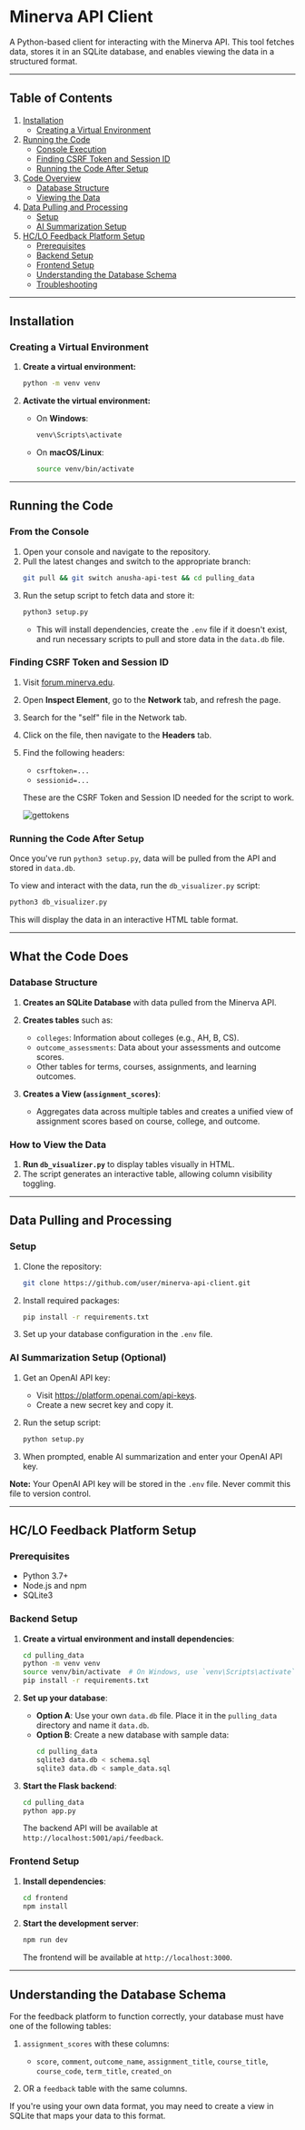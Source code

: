 # Minerva API Client

A Python-based client for interacting with the Minerva API. This tool fetches data, stores it in an SQLite database, and enables viewing the data in a structured format.

---

## Table of Contents

1. [Installation](#installation)
    - [Creating a Virtual Environment](#creating-a-virtual-environment)
2. [Running the Code](#running-the-code)
    - [Console Execution](#from-the-console)
    - [Finding CSRF Token and Session ID](#finding-csrf-token-and-session-id)
    - [Running the Code After Setup](#running-the-code-after-setup)
3. [Code Overview](#what-the-code-does)
    - [Database Structure](#database-structure)
    - [Viewing the Data](#how-to-view-the-data)
4. [Data Pulling and Processing](#data-pulling-and-processing)
    - [Setup](#setup)
    - [AI Summarization Setup](#ai-summarization-setup-optional)
5. [HC/LO Feedback Platform Setup](#hc-lo-feedback-platform-setup)
    - [Prerequisites](#prerequisites)
    - [Backend Setup](#backend-setup)
    - [Frontend Setup](#frontend-setup)
    - [Understanding the Database Schema](#understanding-the-database-schema)
    - [Troubleshooting](#troubleshooting)

---

## Installation

### Creating a Virtual Environment

1. **Create a virtual environment:**
    ```bash
    python -m venv venv
    ```

2. **Activate the virtual environment:**
    - On **Windows**:
      ```bash
      venv\Scripts\activate
      ```
    - On **macOS/Linux**:
      ```bash
      source venv/bin/activate
      ```

---

## Running the Code

### From the Console

1. Open your console and navigate to the repository.
2. Pull the latest changes and switch to the appropriate branch:
    ```bash
    git pull && git switch anusha-api-test && cd pulling_data
    ```
3. Run the setup script to fetch data and store it:
    ```bash
    python3 setup.py
    ```
   - This will install dependencies, create the `.env` file if it doesn't exist, and run necessary scripts to pull and store data in the `data.db` file.

### Finding CSRF Token and Session ID

1. Visit [forum.minerva.edu](https://forum.minerva.edu).
2. Open **Inspect Element**, go to the **Network** tab, and refresh the page.
3. Search for the "self" file in the Network tab.
4. Click on the file, then navigate to the **Headers** tab.
5. Find the following headers:
   - `csrftoken=...`
   - `sessionid=...`

   These are the CSRF Token and Session ID needed for the script to work.

   ![gettokens](https://github.com/user-attachments/assets/549df9fd-36ec-45c2-8a70-d42ffc7f0b25)

### Running the Code After Setup

Once you've run `python3 setup.py`, data will be pulled from the API and stored in `data.db`.

To view and interact with the data, run the `db_visualizer.py` script:
```bash
python3 db_visualizer.py
```
This will display the data in an interactive HTML table format.

---

## What the Code Does

### Database Structure

1. **Creates an SQLite Database** with data pulled from the Minerva API.
2. **Creates tables** such as:
   - `colleges`: Information about colleges (e.g., AH, B, CS).
   - `outcome_assessments`: Data about your assessments and outcome scores.
   - Other tables for terms, courses, assignments, and learning outcomes.

3. **Creates a View (`assignment_scores`)**:
   - Aggregates data across multiple tables and creates a unified view of assignment scores based on course, college, and outcome.

### How to View the Data

1. **Run `db_visualizer.py`** to display tables visually in HTML.
2. The script generates an interactive table, allowing column visibility toggling.

---

## Data Pulling and Processing

### Setup

1. Clone the repository:
    ```bash
    git clone https://github.com/user/minerva-api-client.git
    ```

2. Install required packages:
    ```bash
    pip install -r requirements.txt
    ```

3. Set up your database configuration in the `.env` file.

### AI Summarization Setup (Optional)

1. Get an OpenAI API key:
   - Visit https://platform.openai.com/api-keys.
   - Create a new secret key and copy it.

2. Run the setup script:
    ```bash
    python setup.py
    ```

3. When prompted, enable AI summarization and enter your OpenAI API key.

**Note:** Your OpenAI API key will be stored in the `.env` file. Never commit this file to version control.

---

## HC/LO Feedback Platform Setup

### Prerequisites

- Python 3.7+
- Node.js and npm
- SQLite3

### Backend Setup

1. **Create a virtual environment and install dependencies**:
    ```bash
    cd pulling_data
    python -m venv venv
    source venv/bin/activate  # On Windows, use `venv\Scripts\activate`
    pip install -r requirements.txt
    ```

2. **Set up your database**:
   - **Option A**: Use your own `data.db` file. Place it in the `pulling_data` directory and name it `data.db`.
   - **Option B**: Create a new database with sample data:
     ```bash
     cd pulling_data
     sqlite3 data.db < schema.sql
     sqlite3 data.db < sample_data.sql
     ```

3. **Start the Flask backend**:
    ```bash
    cd pulling_data
    python app.py
    ```
    The backend API will be available at `http://localhost:5001/api/feedback`.

### Frontend Setup

1. **Install dependencies**:
    ```bash
    cd frontend
    npm install
    ```

2. **Start the development server**:
    ```bash
    npm run dev
    ```
    The frontend will be available at `http://localhost:3000`.

---

## Understanding the Database Schema

For the feedback platform to function correctly, your database must have one of the following tables:

1. `assignment_scores` with these columns:
   - `score`, `comment`, `outcome_name`, `assignment_title`, `course_title`, `course_code`, `term_title`, `created_on`

2. OR a `feedback` table with the same columns.

If you're using your own data format, you may need to create a view in SQLite that maps your data to this format.
